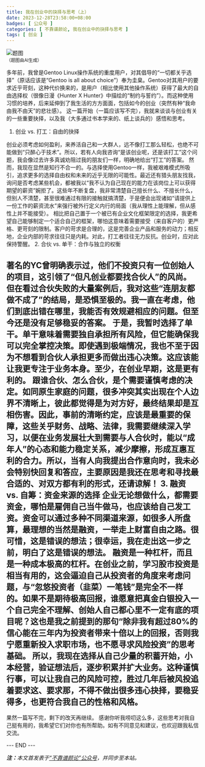 ```yaml
---
title: 我在创业中的抉择与思考（上）
date: 2023-12-28T23:58:00+08:00
badges: [ 公众号 ]
categories: [ 不靠谱颜论, 我在创业中的抉择与思考 ]
tags: [ 创业 ]
---
```


<div class="p-3 text-center">
  <img class="img-fluid" src="/images/2023/1228/01.png" alt="题图" style="max-width:640px">
  <div><small>（题图由AI生成）</small></div>
</div>

多年前，我曾是Gentoo Linux操作系统的重度用户，对其倡导的“一切都关乎选择”（原话应该是“Gentoo is all about choice”）奉为圭臬。Gentoo对其用户的要求近乎苛刻，这种代价换来的，是用户（相比使用其他操作系统）获得了最大的自由选择权（很像日漫《Hunter X Hunter》中描绘的“制约与誓约”）。而这种使用习惯的培养，后来延伸到了我生活的方方面面，包括如今的创业（突然有种“我命由我不由天”的悲壮感）。
这一篇开始（一篇应该写不完），我就来谈谈与创业有关的一些重要抉择，以及我（大多通过书本学来的、纸上谈兵的）感悟和思考。
1. 创业 vs. 打工：自由的抉择

创业必须考虑如何盈利，来养活自己和一大群人，远不像打工那么轻松，也绝不可能做到“只醉心于技术”。所以，若有人向我咨询“是该创业呢，还是该打工”这个问题，我会像过去许多真诚劝阻过我的朋友们一样，明确地给出“打工”的答案。
然而，我现在显然是知行不合一的。与选择使用Gentoo一样，我被艰难模式所吸引，追求更多的选择自由权和未来的近乎无限的可能性。最近还有猎头朋友找我，询问是否考虑某些机会，都被我以“我不认为自己现在的能力在该岗位上可以获得期望的薪资”婉拒了。这些年不断复盘，我非常清楚自己擅长什么、不擅长什么，但别人不清楚，甚至很难通过有限的接触就搞清楚，于是便会出现诸如“请提供上一份工作的薪资流水”来强行被外行定义内行的局面（我从理性上能理解，但从感性上并不能接受）。
相比把自己置于一个被已有企业文化框架限定的选择，我更希望自己能够制定一个适合自己的框架，哪怕这意味着需要接受（来自客户的）更严格、更苛刻的限制。客户的苛求是合理的，这是完善企业产品和服务的动力；相反地，企业内部的苛求往往只是内耗。对此，打工者往往无力反抗。创业时，应对此保持警醒。
2. 合伙 vs. 单干：合作与独立的权衡

著名的YC曾明确表示过，他们不投资只有一位创始人的项目，这引领了“但凡创业都要找合伙人”的风尚。但在看过合伙失败的大量案例后，我对这些“连朋友都做不成了”的结局，是恐惧至极的。我一直在考虑，他们到底出错在哪里，我能否有效规避相应的问题。但至今还是没有足够稳妥的答案。
于是，我暂时选择了单干。单干意味着需要独自承担所有风险，但它能确保我可以完全掌控决策。即使遇到极端情况，我也不至于因为不想看到合伙人承担更多而做出违心决策。这应该能让我更专注于业务本身。至少，在创业早期，这是更有利的。
跟谁合伙、怎么合伙，是个需要谨慎考虑的决定。如同原生家庭的问题，很多冲突其实出现在个人边界不清晰上，彼此都觉得是为对方好，最终结果却是互相伤害。因此，事前的清晰约定，应该是最重要的保障，这些关乎财务、战略、法律，我需要继续深入学习，以便在业务发展壮大到需要与人合伙时，能以“成年人”的心态和能力稳定关系，减少摩擦，形成互惠互利的合力。所以，当有人向我提出合作意向时，我未必会特别快回复和答应，主要原因是我还在思考和寻找最合适的、对双方都有利的形式，还请谅解！
3. 融资 vs. 自筹：资金来源的选择
企业无论想做什么，都需要资金，哪怕是雇佣自己当牛做马，也应该给自己发工资。资金可以通过多种不同渠道来源，如很多人所盘算，最理想的当然是融资，一举走上财富自由之路。很可惜，这是错误的想法；很幸运，我在走出这一步之前，明白了这是错误的想法。
融资是一种杠杆，而且是一种成本极高的杠杆。在创业之前，学习股市投资是相当有用的，这会逼迫自己从投资者的角度来考虑问题，与“忽悠投资者（韭菜）一笔钱”是完全不一样的。如果不是期待极高回报，谁愿意把真金白银投入一个自己完全不理解、创始人自己都心里不一定有底的项目呢？这也是我之前提到的那句“除非我有超过80%的信心能在三年内为投资者带来十倍以上的回报，否则我宁愿重新投入求职市场，也不愿寻求风险投资”的思考基础。
所以，我现在选择从自己少量的积蓄开始，小本经营，验证想法后，逐步积累并扩大业务。这种谨慎行事，可以让我自己的风险可控，胜过几年后被风投追着要求这、要求那，不得不做出很多违心抉择，要稳妥得多，也更符合我自己的性格和风格。
-----
果然一篇写不完，剩下的改天再继续。
感谢你听我唠叨这么多，这些思考对我自己挺有用的，我希望它们对你也有所帮助。如有不同意见和建议，也欢迎跟我私信交流。

<div class="p-5 text-center">--- END ---</div>

<i><b>注：</b>本文首发表于[“不靠谱颜论”公众号](https://mp.weixin.qq.com/s/68WsiA8Hr2fb_3LJR55zRA)，并同步至本站。</i>
